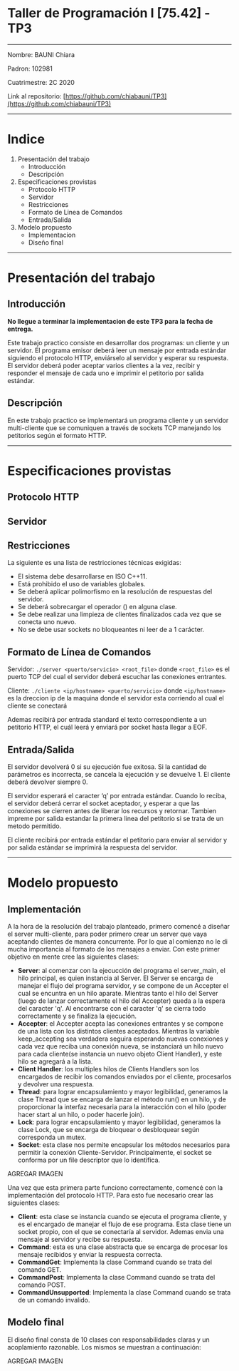 # Taller de Programación I [75.42] - TP3

---

Nombre: BAUNI Chiara

Padron: 102981

Cuatrimestre: 2C 2020

Link al repositorio: [https://github.com/chiabauni/TP3](https://github.com/chiabauni/TP3)

---

# Indice

1. Presentación del trabajo
    - Introducción
    - Descripción
2. Especificaciones provistas
    - Protocolo HTTP
    - Servidor
    - Restricciones
    - Formato de Linea de Comandos
    - Entrada/Salida
3. Modelo propuesto
    - Implementacion
    - Diseño final

---

# Presentación del trabajo

## Introducción

**No llegue a terminar la implementacion de este TP3 para la fecha de entrega.**

Este trabajo practico consiste en desarrollar dos programas: un cliente y un servidor. El programa emisor deberá leer un mensaje por entrada estándar siguiendo el protocolo HTTP, enviárselo al servidor y esperar su respuesta. El servidor deberá poder aceptar varios clientes a la vez, recibir y responder el mensaje de cada uno e imprimir el petitorio por salida estándar.

## Descripción

En este trabajo practico se implementará un programa cliente y un servidor multi-cliente que se comuniquen a través de sockets TCP manejando los petitorios según el formato HTTP.

---

# Especificaciones provistas

## Protocolo HTTP

## Servidor

## Restricciones

La siguiente es una lista de restricciones técnicas exigidas:

- El sistema debe desarrollarse en ISO C++11.
- Está prohibido el uso de variables globales.
- Se deberá aplicar polimorfismo en la resolución de respuestas del servidor.
- Se deberá sobrecargar el operador () en alguna clase.
- Se debe realizar una limpieza de clientes finalizados cada vez que se conecta uno nuevo.
- No se debe usar sockets no bloqueantes ni leer de a 1 carácter.

## Formato de Línea de Comandos

Servidor: `./server <puerto/servicio> <root_file>` donde `<root_file>` es el puerto TCP del cual el servidor deberá escuchar las conexiones entrantes.

Cliente: `./cliente <ip/hostname> <puerto/servicio>` donde `<ip/hostname>` es la dreccion ip de la maquina donde el servidor esta corriendo al cual el cliente se conectará 

Ademas recibirá por entrada standard el texto correspondiente a un petitorio HTTP, el cuál leerá y enviará por socket hasta llegar a EOF.

## Entrada/Salida

El servidor devolverá 0 si su ejecución fue exitosa. Si la cantidad de parámetros es incorrecta, se cancela la
ejecución y se devuelve 1. El cliente deberá devolver siempre 0.

El servidor esperará el caracter ‘q’ por entrada estándar. Cuando lo reciba, el servidor deberá cerrar el
socket aceptador, y esperar a que las conexiones se cierren antes de liberar los recursos y retornar. Tambien impreme por salida estandar la primera linea del petitorio si se trata de un metodo permitido.

El cliente recibirá por entrada estándar el petitorio para enviar al servidor y por salida estándar se imprimirá la respuesta del servidor.

---

# Modelo propuesto

## Implementación

A la hora de la resolución del trabajo planteado, primero comencé a diseñar el server multi-cliente, para poder primero crear un server que vaya aceptando clientes de manera concurrente. Por lo que al comienzo no le di mucha importancia al formato de los mensajes a enviar. Con este primer objetivo en mente cree las siguientes clases:

- **Server**: al comenzar con la ejecucción del programa el server_main, el hilo principal, es quien instancia al Server. El Server se encarga de manejar el flujo del programa servidor, y se compone de un Accepter el cual se encuntra en un hilo aparate. Mientras tanto el hilo del Server (luego de lanzar correctamente el hilo del Accepter) queda a la espera del caracter 'q'. Al encontrarse con el caracter 'q' se cierra todo correctamente y se finaliza la ejecución.
- **Accepter**: el Accepter acepta las conexiones entrantes y se compone de una lista con los distintos clientes aceptados. Mientras la variable keep_accepting sea verdadera seguira esperando nuevas conexiones y cada vez que reciba una conexión nueva, se instanciará un hilo nuevo para cada cliente(se instancia un nuevo objeto Client Handler), y este hilo se agregará a la lista.
- **Client Handler**: los multiples hilos de Clients Handlers  son los encargados de recibir los comandos enviados por el cliente, procesarlos y devolver una respuesta.
- **Thread**: para lograr encapsulamiento y mayor legibilidad, generamos la clase Thread que se encarga de lanzar el método run() en un hilo, y de proporcionar la interfaz necesaria para la interacción con el hilo (poder hacer start al un hilo, o poder hacerle join).
- **Lock**:  para lograr encapsulamiento y mayor legibilidad, generamos la clase Lock, que se encarga de bloquear o desbloquear según corresponda un mutex.
- **Socket**: esta clase nos permite encapsular los métodos necesarios para permitir la conexión Cliente-Servidor. Principalmente, el socket se conforma por un file descriptor que lo identifica.

AGREGAR IMAGEN

Una vez que esta primera parte funciono correctamente, comencé con la implementación del protocolo HTTP. Para esto fue necesario crear las siguientes clases:

- **Client**: esta clase se instancia cuando se ejecuta el programa cliente, y es el encargado de manejar el flujo de ese programa. Esta clase tiene un socket propio, con el que se conectaría al servidor. Ademas envia una mensaje al servidor y recibe su respuesta.
- **Command**: esta es una clase abstracta que se encarga de procesar los mensaje recibidos y enviar la respuesta correcta.
- **CommandGet**: Implementa la clase Command cuando se trata del comando GET.
- **CommandPost**: Implementa la clase Command cuando se trata del comando POST.
- **CommandUnsupported**: Implementa la clase Command cuando se trata de un comando invalido.

## Modelo final

El diseño final consta de 10 clases con responsabilidades claras y un acoplamiento razonable. Los mismos se muestran a continuación:

AGREGAR IMAGEN
